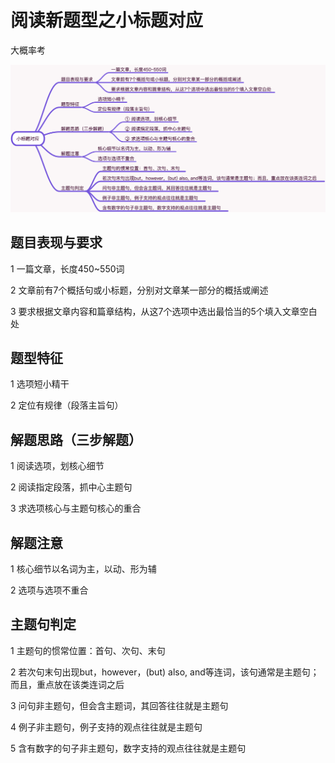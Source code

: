 # 阅读新题型之小标题对应

大概率考

![小标题对应](images/小标题对应.png)

## 题目表现与要求

1 一篇文章，长度450~550词

2 文章前有7个概括句或小标题，分别对文章某一部分的概括或阐述

3 要求根据文章内容和篇章结构，从这7个选项中选出最恰当的5个填入文章空白处

## 题型特征

1 选项短小精干

2 定位有规律（段落主旨句）

## 解题思路（三步解题）

1 阅读选项，划核心细节

2 阅读指定段落，抓中心主题句

3 求选项核心与主题句核心的重合

## 解题注意

1 核心细节以名词为主，以动、形为辅

2 选项与选项不重合

## 主题句判定

1 主题句的惯常位置：首句、次句、末句

2 若次句末句出现but，however，(but) also, and等连词，该句通常是主题句；而且，重点放在该类连词之后

3 问句非主题句，但会含主题词，其回答往往就是主题句

4 例子非主题句，例子支持的观点往往就是主题句

5 含有数字的句子非主题句，数字支持的观点往往就是主题句
